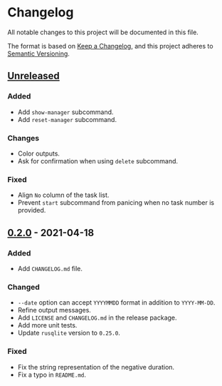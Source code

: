 # Changelog

All notable changes to this project will be documented in this file.

The format is based on [Keep a Changelog](https://keepachangelog.com/en/1.0.0/),
and this project adheres to [Semantic Versioning](https://semver.org/spec/v2.0.0.html).

## [Unreleased]

### Added

- Add `show-manager` subcommand.
- Add `reset-manager` subcommand.

### Changes

- Color outputs.
- Ask for confirmation when using `delete` subcommand.

### Fixed

- Align `No` column of the task list.
- Prevent `start` subcommand from panicing when no task number is provided.

## [0.2.0] - 2021-04-18

### Added

- Add `CHANGELOG.md` file.

### Changed

- `--date` option can accept `YYYYMMDD` format in addition to `YYYY-MM-DD`.
- Refine output messages.
- Add `LICENSE` and `CHANGELOG.md` in the release package.
- Add more unit tests.
- Update `rusqlite` version to `0.25.0`.

### Fixed

- Fix the string representation of the negative duration.
- Fix a typo in `README.md`.

[Unreleased]: https://github.com/tomyukn/tasklog/compare/v0.2.0...HEAD
[0.2.0]: https://github.com/tomyukn/tasklog/compare/v0.1.0...v0.2.0
